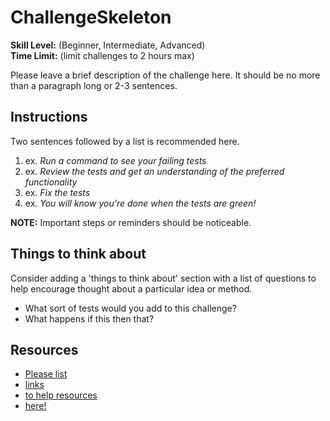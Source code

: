 # ChallengeSkeleton

__Skill Level:__ (Beginner, Intermediate, Advanced)  
__Time Limit:__ (limit challenges to 2 hours max)  

Please leave a brief description of the challenge here. It should be no more than a paragraph long or 2-3 sentences.

## Instructions
Two sentences followed by a list is recommended here.  
1. ex. _Run a command to see your failing tests_  
2. ex. _Review the tests and get an understanding of the preferred functionality_  
3. ex. _Fix the tests_  
4. ex. _You will know you're done when the tests are green!_   

__NOTE:__ Important steps or reminders should be noticeable.  

## Things to think about
Consider adding a 'things to think about' section with a list of questions to help encourage thought about a particular idea or method.
- What sort of tests would you add to this challenge?
- What happens if this then that?

## Resources
- [Please list]()
- [links]() 
- [to help resources]()
- [here!]()
